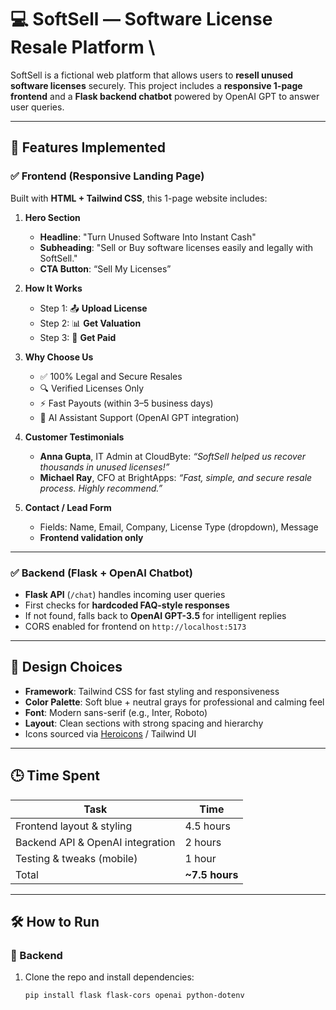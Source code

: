 # 💻 SoftSell — Software License Resale Platform \

SoftSell is a fictional web platform that allows users to **resell unused software licenses** securely. This project includes a **responsive 1-page frontend** and a **Flask backend chatbot** powered by OpenAI GPT to answer user queries.

---

## 🚀 Features Implemented

### ✅ Frontend (Responsive Landing Page)
Built with **HTML + Tailwind CSS**, this 1-page website includes:

1. **Hero Section**
   - **Headline**: "Turn Unused Software Into Instant Cash"
   - **Subheading**: "Sell or Buy software licenses easily and legally with SoftSell."
   - **CTA Button**: “Sell My Licenses”

2. **How It Works**
   - Step 1: 📤 **Upload License**
   - Step 2: 📊 **Get Valuation**
   - Step 3: 💸 **Get Paid**

3. **Why Choose Us**
   - ✅ 100% Legal and Secure Resales
   - 🔍 Verified Licenses Only
   - ⚡ Fast Payouts (within 3–5 business days)
   - 💬 AI Assistant Support (OpenAI GPT integration)

4. **Customer Testimonials**
   - **Anna Gupta**, IT Admin at CloudByte: *“SoftSell helped us recover thousands in unused licenses!”*
   - **Michael Ray**, CFO at BrightApps: *“Fast, simple, and secure resale process. Highly recommend.”*

5. **Contact / Lead Form**
   - Fields: Name, Email, Company, License Type (dropdown), Message
   - **Frontend validation only**

---

### ✅ Backend (Flask + OpenAI Chatbot)

- **Flask API** (`/chat`) handles incoming user queries
- First checks for **hardcoded FAQ-style responses**
- If not found, falls back to **OpenAI GPT-3.5** for intelligent replies
- CORS enabled for frontend on `http://localhost:5173`

---

## 🎨 Design Choices

- **Framework**: Tailwind CSS for fast styling and responsiveness
- **Color Palette**: Soft blue + neutral grays for professional and calming feel
- **Font**: Modern sans-serif (e.g., Inter, Roboto)
- **Layout**: Clean sections with strong spacing and hierarchy
- Icons sourced via [Heroicons](https://heroicons.com/) / Tailwind UI

---

## 🕒 Time Spent

| Task | Time |
|------|------|
| Frontend layout & styling | 4.5 hours |
| Backend API & OpenAI integration | 2 hours |
| Testing & tweaks (mobile) | 1 hour |
| Total | **~7.5 hours** |

---

## 🛠️ How to Run

### 🔧 Backend

1. Clone the repo and install dependencies:
   ```bash
   pip install flask flask-cors openai python-dotenv
```bash
